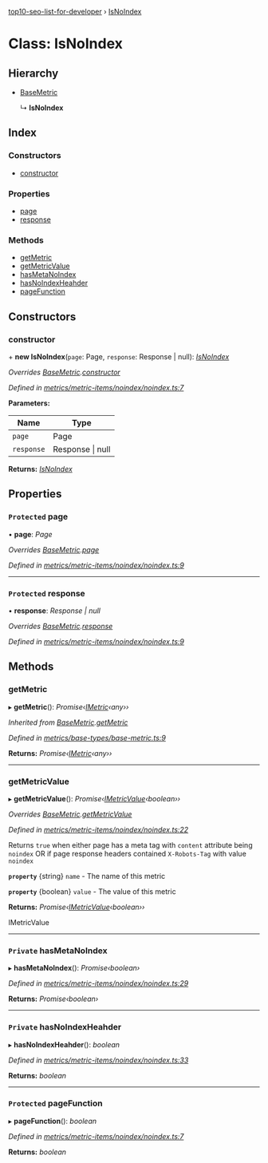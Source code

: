 [top10-seo-list-for-developer](../README.md) › [IsNoIndex](isnoindex.md)

# Class: IsNoIndex

## Hierarchy

* [BaseMetric](basemetric.md)

  ↳ **IsNoIndex**

## Index

### Constructors

* [constructor](isnoindex.md#constructor)

### Properties

* [page](isnoindex.md#protected-page)
* [response](isnoindex.md#protected-response)

### Methods

* [getMetric](isnoindex.md#getmetric)
* [getMetricValue](isnoindex.md#getmetricvalue)
* [hasMetaNoIndex](isnoindex.md#private-hasmetanoindex)
* [hasNoIndexHeahder](isnoindex.md#private-hasnoindexheahder)
* [pageFunction](isnoindex.md#protected-pagefunction)

## Constructors

###  constructor

\+ **new IsNoIndex**(`page`: Page, `response`: Response | null): *[IsNoIndex](isnoindex.md)*

*Overrides [BaseMetric](basemetric.md).[constructor](basemetric.md#constructor)*

*Defined in [metrics/metric-items/noindex/noindex.ts:7](https://github.com/deepcrawl/top10-seo-list-for-developer/blob/5df526d/src/metrics/metric-items/noindex/noindex.ts#L7)*

**Parameters:**

Name | Type |
------ | ------ |
`page` | Page |
`response` | Response &#124; null |

**Returns:** *[IsNoIndex](isnoindex.md)*

## Properties

### `Protected` page

• **page**: *Page*

*Overrides [BaseMetric](basemetric.md).[page](basemetric.md#protected-page)*

*Defined in [metrics/metric-items/noindex/noindex.ts:9](https://github.com/deepcrawl/top10-seo-list-for-developer/blob/5df526d/src/metrics/metric-items/noindex/noindex.ts#L9)*

___

### `Protected` response

• **response**: *Response | null*

*Overrides [BaseMetric](basemetric.md).[response](basemetric.md#protected-response)*

*Defined in [metrics/metric-items/noindex/noindex.ts:9](https://github.com/deepcrawl/top10-seo-list-for-developer/blob/5df526d/src/metrics/metric-items/noindex/noindex.ts#L9)*

## Methods

###  getMetric

▸ **getMetric**(): *Promise‹[IMetric](../interfaces/imetric.md)‹any››*

*Inherited from [BaseMetric](basemetric.md).[getMetric](basemetric.md#getmetric)*

*Defined in [metrics/base-types/base-metric.ts:9](https://github.com/deepcrawl/top10-seo-list-for-developer/blob/5df526d/src/metrics/base-types/base-metric.ts#L9)*

**Returns:** *Promise‹[IMetric](../interfaces/imetric.md)‹any››*

___

###  getMetricValue

▸ **getMetricValue**(): *Promise‹[IMetricValue](../interfaces/imetricvalue.md)‹boolean››*

*Overrides [BaseMetric](basemetric.md).[getMetricValue](basemetric.md#abstract-getmetricvalue)*

*Defined in [metrics/metric-items/noindex/noindex.ts:22](https://github.com/deepcrawl/top10-seo-list-for-developer/blob/5df526d/src/metrics/metric-items/noindex/noindex.ts#L22)*

Returns `true` when either page has a meta tag with `content` attribute being `noindex`
OR if page response headers contained `X-Robots-Tag` with value `noindex`

**`property`** {string} `name` - The name of this metric

**`property`** {boolean} `value` - The value of this metric

**Returns:** *Promise‹[IMetricValue](../interfaces/imetricvalue.md)‹boolean››*

IMetricValue

___

### `Private` hasMetaNoIndex

▸ **hasMetaNoIndex**(): *Promise‹boolean›*

*Defined in [metrics/metric-items/noindex/noindex.ts:29](https://github.com/deepcrawl/top10-seo-list-for-developer/blob/5df526d/src/metrics/metric-items/noindex/noindex.ts#L29)*

**Returns:** *Promise‹boolean›*

___

### `Private` hasNoIndexHeahder

▸ **hasNoIndexHeahder**(): *boolean*

*Defined in [metrics/metric-items/noindex/noindex.ts:33](https://github.com/deepcrawl/top10-seo-list-for-developer/blob/5df526d/src/metrics/metric-items/noindex/noindex.ts#L33)*

**Returns:** *boolean*

___

### `Protected` pageFunction

▸ **pageFunction**(): *boolean*

*Defined in [metrics/metric-items/noindex/noindex.ts:7](https://github.com/deepcrawl/top10-seo-list-for-developer/blob/5df526d/src/metrics/metric-items/noindex/noindex.ts#L7)*

**Returns:** *boolean*
